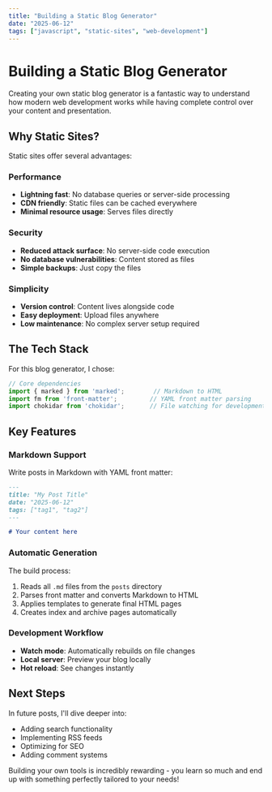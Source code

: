 ```yaml
---
title: "Building a Static Blog Generator"
date: "2025-06-12"
tags: ["javascript", "static-sites", "web-development"]
---
```


# Building a Static Blog Generator

Creating your own static blog generator is a fantastic way to understand how modern web development works while having complete control over your content and presentation.

## Why Static Sites?

Static sites offer several advantages:

### Performance
- **Lightning fast**: No database queries or server-side processing
- **CDN friendly**: Static files can be cached everywhere
- **Minimal resource usage**: Serves files directly

### Security
- **Reduced attack surface**: No server-side code execution
- **No database vulnerabilities**: Content stored as files
- **Simple backups**: Just copy the files

### Simplicity
- **Version control**: Content lives alongside code
- **Easy deployment**: Upload files anywhere
- **Low maintenance**: No complex server setup required

## The Tech Stack

For this blog generator, I chose:

```javascript
// Core dependencies
import { marked } from 'marked';        // Markdown to HTML
import fm from 'front-matter';         // YAML front matter parsing
import chokidar from 'chokidar';       // File watching for development
```

## Key Features

### Markdown Support
Write posts in Markdown with YAML front matter:

```markdown
---
title: "My Post Title"
date: "2025-06-12"
tags: ["tag1", "tag2"]
---

# Your content here
```

### Automatic Generation
The build process:
1. Reads all `.md` files from the `posts` directory
2. Parses front matter and converts Markdown to HTML
3. Applies templates to generate final HTML pages
4. Creates index and archive pages automatically

### Development Workflow
- **Watch mode**: Automatically rebuilds on file changes
- **Local server**: Preview your blog locally
- **Hot reload**: See changes instantly

## Next Steps

In future posts, I'll dive deeper into:
- Adding search functionality
- Implementing RSS feeds  
- Optimizing for SEO
- Adding comment systems

Building your own tools is incredibly rewarding - you learn so much and end up with something perfectly tailored to your needs!
